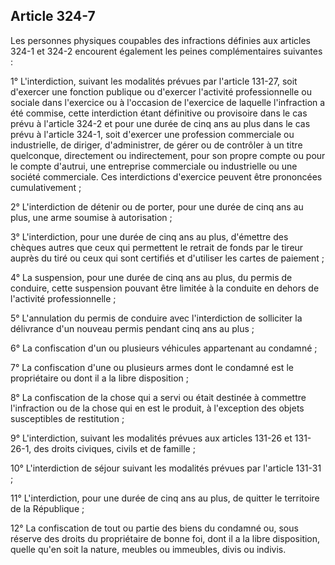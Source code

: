 Article 324-7
----
Les personnes physiques coupables des infractions définies aux articles 324-1 et
324-2 encourent également les peines complémentaires suivantes :

1° L'interdiction, suivant les modalités prévues par l'article 131-27, soit
d'exercer une fonction publique ou d'exercer l'activité professionnelle ou
sociale dans l'exercice ou à l'occasion de l'exercice de laquelle l'infraction a
été commise, cette interdiction étant définitive ou provisoire dans le cas prévu
à l'article 324-2 et pour une durée de cinq ans au plus dans le cas prévu à
l'article 324-1, soit d'exercer une profession commerciale ou industrielle, de
diriger, d'administrer, de gérer ou de contrôler à un titre quelconque,
directement ou indirectement, pour son propre compte ou pour le compte d'autrui,
une entreprise commerciale ou industrielle ou une société commerciale. Ces
interdictions d'exercice peuvent être prononcées cumulativement ;

2° L'interdiction de détenir ou de porter, pour une durée de cinq ans au plus,
une arme soumise à autorisation ;

3° L'interdiction, pour une durée de cinq ans au plus, d'émettre des chèques
autres que ceux qui permettent le retrait de fonds par le tireur auprès du tiré
ou ceux qui sont certifiés et d'utiliser les cartes de paiement ;

4° La suspension, pour une durée de cinq ans au plus, du permis de conduire,
cette suspension pouvant être limitée à la conduite en dehors de l'activité
professionnelle ;

5° L'annulation du permis de conduire avec l'interdiction de solliciter la
délivrance d'un nouveau permis pendant cinq ans au plus ;

6° La confiscation d'un ou plusieurs véhicules appartenant au condamné ;

7° La confiscation d'une ou plusieurs armes dont le condamné est le propriétaire
ou dont il a la libre disposition ;

8° La confiscation de la chose qui a servi ou était destinée à commettre
l'infraction ou de la chose qui en est le produit, à l'exception des objets
susceptibles de restitution ;

9° L'interdiction, suivant les modalités prévues aux articles 131-26 et
131-26-1, des droits civiques, civils et de famille ;

10° L'interdiction de séjour suivant les modalités prévues par l'article 131-31
;

11° L'interdiction, pour une durée de cinq ans au plus, de quitter le territoire
de la République ;

12° La confiscation de tout ou partie des biens du condamné ou, sous réserve des
droits du propriétaire de bonne foi, dont il a la libre disposition, quelle
qu'en soit la nature, meubles ou immeubles, divis ou indivis.
